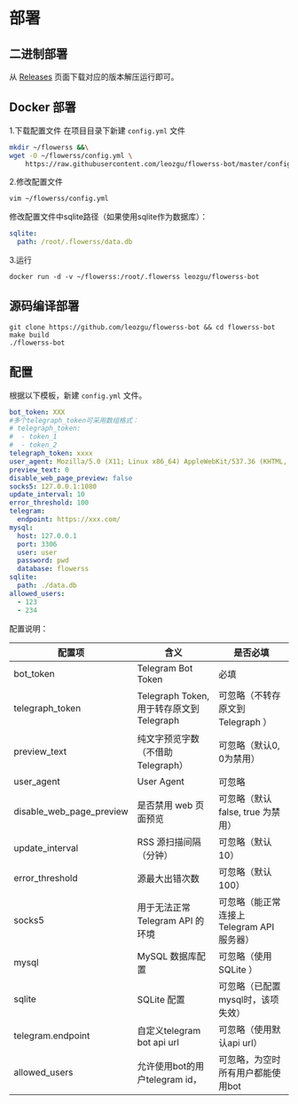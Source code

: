 # 部署

## 二进制部署

从 [Releases](https://github.com/leozgu/flowerss-bot/releases) 页面下载对应的版本解压运行即可。

## Docker 部署

1.下载配置文件
在项目目录下新建 `config.yml` 文件


```bash
mkdir ~/flowerss &&\
wget -O ~/flowerss/config.yml \
    https://raw.githubusercontent.com/leozgu/flowerss-bot/master/config.yml.sample
```


2.修改配置文件

```bash
vim ~/flowerss/config.yml
```

修改配置文件中sqlite路径（如果使用sqlite作为数据库）：
```yaml
sqlite:
  path: /root/.flowerss/data.db
```

3.运行

```shell script
docker run -d -v ~/flowerss:/root/.flowerss leozgu/flowerss-bot
```

## 源码编译部署

```shell script
git clone https://github.com/leozgu/flowerss-bot && cd flowerss-bot
make build
./flowerss-bot
```



## 配置

根据以下模板，新建 `config.yml` 文件。

```yml
bot_token: XXX
#多个telegraph_token可采用数组格式：
# telegraph_token:
#  - token_1
#  - token_2
telegraph_token: xxxx
user_agent: Mozilla/5.0 (X11; Linux x86_64) AppleWebKit/537.36 (KHTML, like Gecko) Chrome/51.0.2704.103 Safari/537.36
preview_text: 0
disable_web_page_preview: false
socks5: 127.0.0.1:1080
update_interval: 10
error_threshold: 100
telegram:
  endpoint: https://xxx.com/
mysql:
  host: 127.0.0.1
  port: 3306
  user: user
  password: pwd
  database: flowerss
sqlite:
  path: ./data.db
allowed_users:
  - 123
  - 234
```

配置说明：

| 配置项                     | 含义                                      | 是否必填                                       |
| --------------------------| ----------------------------------------- | ------------------------------------------ |
| bot_token                 | Telegram Bot Token                        | 必填                                       |
| telegraph_token           | Telegraph Token, 用于转存原文到 Telegraph   | 可忽略（不转存原文到 Telegraph ）          |
| preview_text              | 纯文字预览字数（不借助Telegraph）            |可忽略（默认0, 0为禁用）                    |
| user_agent                | User Agent                                |可忽略                                     |
| disable_web_page_preview  | 是否禁用 web 页面预览                       | 可忽略（默认 false, true 为禁用）          |
| update_interval           | RSS 源扫描间隔（分钟）                      | 可忽略（默认 10）                          |
| error_threshold           | 源最大出错次数                              |可忽略（默认 100）                          |
| socks5                    | 用于无法正常 Telegram API 的环境            | 可忽略（能正常连接上 Telegram API 服务器） |
| mysql                     | MySQL 数据库配置                           | 可忽略（使用 SQLite ）                     |
| sqlite                    | SQLite 配置                               | 可忽略（已配置mysql时，该项失效）          |
| telegram.endpoint         | 自定义telegram bot api url                | 可忽略（使用默认api url）          |
| allowed_users             | 允许使用bot的用户telegram id，                        | 可忽略，为空时所有用户都能使用bot          |